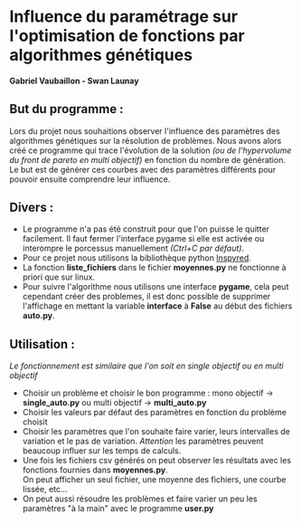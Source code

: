 
# Influence du paramétrage sur l'optimisation de fonctions par algorithmes génétiques

#### Gabriel Vaubaillon - Swan Launay

## But du programme :  
Lors du projet nous souhaitions observer l'influence des paramètres des algorithmes génétiques sur la résolution de problèmes. Nous avons alors créé ce programme qui trace l'évolution de la solution *(ou de l'hypervolume du front de pareto en multi objectif)* en fonction du nombre de génération. Le but est de générer ces courbes avec des paramètres différents pour pouvoir ensuite comprendre leur influence.

## Divers :
- Le programme n'a pas été construit pour que l'on puisse le quitter facilement. Il faut fermer l'interface pygame si elle est activée ou interompre le porcessus manuellement *(Ctrl+C par défaut)*.
- Pour ce projet nous utilisons la bibliothèque python [Inspyred](https://github.com/aarongarrett/inspyred).
- La fonction **liste_fichiers** dans le fichier **moyennes.py** ne fonctionne à priori que sur linux.  
- Pour suivre l'algorithme nous utilisons une interface **pygame**, cela peut cependant créer des problemes, il est donc possible de supprimer l'affichage en mettant la variable **interface** à **False** au début des fichiers **auto.py**.

## Utilisation :
*Le fonctionnement est similaire que l'on soit en single objectif ou en multi objectif*

- Choisir un problème et choisir le bon programme : mono objectif -> **single_auto.py** ou  multi objectif -> **multi_auto.py**
- Choisir les valeurs par défaut des paramètres en fonction du problème choisit
- Choisir les paramètres que l'on souhaite faire varier, leurs intervalles de variation et le pas de variation. *Attention* les paramètres peuvent beaucoup influer sur les temps de calculs.
- Une fois les fichiers csv générés on peut observer les résultats avec les fonctions fournies dans **moyennes.py**.  
On peut afficher un seul fichier, une moyenne des fichiers, une courbe lissée, etc...
- On peut aussi résoudre les problèmes et faire varier un peu les paramètres "à la main" avec le programme **user.py**
